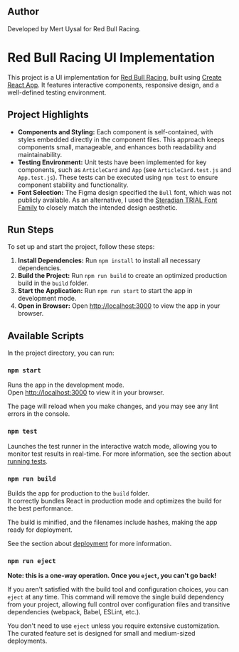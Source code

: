 ## Author

Developed by Mert Uysal for Red Bull Racing.

# Red Bull Racing UI Implementation

This project is a UI implementation for [Red Bull Racing](https://www.redbullracing.com/), built using [Create React App](https://github.com/facebook/create-react-app). It features interactive components, responsive design, and a well-defined testing environment.

## Project Highlights

- **Components and Styling:** Each component is self-contained, with styles embedded directly in the component files. This approach keeps components small, manageable, and enhances both readability and maintainability.
- **Testing Environment:** Unit tests have been implemented for key components, such as `ArticleCard` and `App` (see `ArticleCard.test.js` and `App.test.js`). These tests can be executed using `npm test` to ensure component stability and functionality.
- **Font Selection:** The Figma design specified the `Bull` font, which was not publicly available. As an alternative, I used the [Steradian TRIAL Font Family](https://www.cdnfonts.com/steradian-trial.font) to closely match the intended design aesthetic.


## Run Steps

To set up and start the project, follow these steps:

1. **Install Dependencies:** Run `npm install` to install all necessary dependencies.
2. **Build the Project:** Run `npm run build` to create an optimized production build in the `build` folder.
3. **Start the Application:** Run `npm run start` to start the app in development mode.
4. **Open in Browser:** Open [http://localhost:3000](http://localhost:3000) to view the app in your browser.

## Available Scripts

In the project directory, you can run:

### `npm start`

Runs the app in the development mode.  
Open [http://localhost:3000](http://localhost:3000) to view it in your browser.

The page will reload when you make changes, and you may see any lint errors in the console.

### `npm test`

Launches the test runner in the interactive watch mode, allowing you to monitor test results in real-time. For more information, see the section about [running tests](https://facebook.github.io/create-react-app/docs/running-tests).

### `npm run build`

Builds the app for production to the `build` folder.  
It correctly bundles React in production mode and optimizes the build for the best performance.

The build is minified, and the filenames include hashes, making the app ready for deployment.

See the section about [deployment](https://facebook.github.io/create-react-app/docs/deployment) for more information.

### `npm run eject`

**Note: this is a one-way operation. Once you `eject`, you can't go back!**

If you aren't satisfied with the build tool and configuration choices, you can `eject` at any time. This command will remove the single build dependency from your project, allowing full control over configuration files and transitive dependencies (webpack, Babel, ESLint, etc.).

You don't need to use `eject` unless you require extensive customization. The curated feature set is designed for small and medium-sized deployments.
